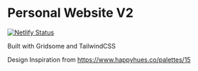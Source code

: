 # Personal Website V2

[![Netlify Status](https://api.netlify.com/api/v1/badges/5afa6365-c9e4-4479-90b9-d1c6a2dc83bf/deploy-status)](https://app.netlify.com/sites/giftegwuenu/deploys)

Built with Gridsome and TailwindCSS 

Design Inspiration from https://www.happyhues.co/palettes/15

